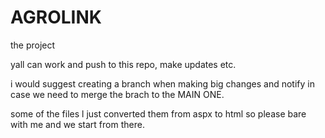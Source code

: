 # AGROLINK
the project

yall can work and push to this repo, make updates etc.

i would suggest creating a branch when making big changes and notify in case we need to merge the brach to the MAIN ONE.

some of the files l just converted them from aspx to html so please bare with me and we start from there.
